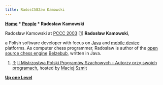 ```yaml
---
title: RadosC582aw Kamowski
---
```

**[Home](Home "Home") \* [People](People "People") \* Radosław Kamowski**



 [](http://mpps.maciej.szmit.info/mpps-2/autorzy/) Radosław Kamowski at [PCCC 2003](PCCC_2003 "PCCC 2003") <a id="cite-note-1" href="#cite-ref-1">[1]</a> 
**Radosław Kamowski**,  

a Polish software developer with focus on [Java](Java "Java") and [mobile device](https://en.wikipedia.org/wiki/Mobile_device) platforms. As computer chess programmer, Radosław is author of the [open source chess engine](Category:Open_Source "Category:Open Source") [Belzebub](Belzebub "Belzebub"), written in Java. 






1. <a id="cite-ref-1" href="#cite-note-1">↑</a> [II Mistrzostwa Polski Programów Szachowych - Autorzy przy swoich programach](http://mpps.maciej.szmit.info/mpps-2/autorzy/), hosted by [Maciej Szmit](Maciej_Szmit "Maciej Szmit")

**[Up one Level](People "People")**







 
